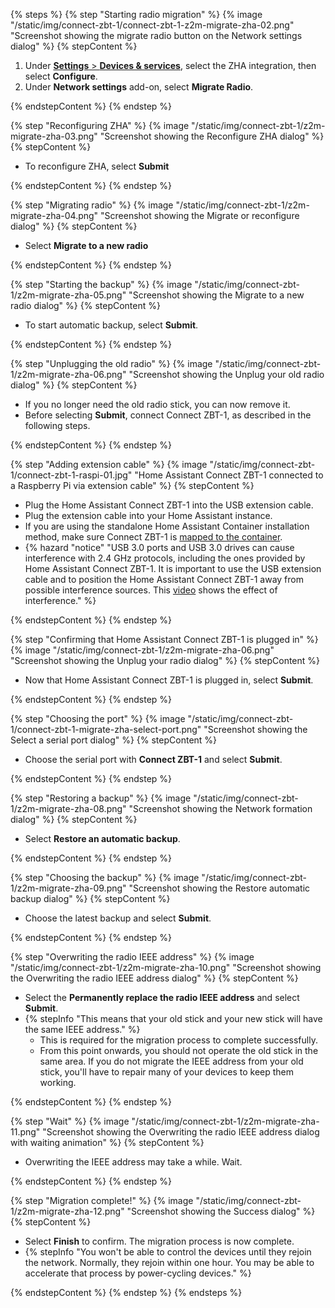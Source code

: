 <!---steps on migrating an existing ZHA network to a Home Assistant Connect ZBT-1 stick. -->

{% steps %}
{% step "Starting radio migration" %}
{% image "/static/img/connect-zbt-1/connect-zbt-1-z2m-migrate-zha-02.png" "Screenshot showing the migrate radio button on the Network settings dialog" %}
{% stepContent %}

1. Under [**Settings** > **Devices & services**](https://my.home-assistant.io/redirect/integrations/), select the ZHA integration, then select **Configure**.
2. Under **Network settings** add-on, select **Migrate Radio**.

{% endstepContent %}
{% endstep %}

{% step "Reconfiguring ZHA" %}
{% image "/static/img/connect-zbt-1/z2m-migrate-zha-03.png" "Screenshot showing the Reconfigure ZHA dialog" %}
{% stepContent %}

- To reconfigure ZHA, select **Submit**

{% endstepContent %}
{% endstep %}

{% step "Migrating radio" %}
{% image "/static/img/connect-zbt-1/z2m-migrate-zha-04.png" "Screenshot showing the Migrate or reconfigure dialog" %}
{% stepContent %}

- Select **Migrate to a new radio**

{% endstepContent %}
{% endstep %}

{% step "Starting the backup" %}
{% image "/static/img/connect-zbt-1/z2m-migrate-zha-05.png" "Screenshot showing the Migrate to a new radio dialog" %}
{% stepContent %}

- To start automatic backup, select **Submit**.

{% endstepContent %}
{% endstep %}

{% step "Unplugging the old radio" %}
{% image "/static/img/connect-zbt-1/z2m-migrate-zha-06.png" "Screenshot showing the Unplug your old radio dialog" %}
{% stepContent %}

- If you no longer need the old radio stick, you can now remove it.
- Before selecting **Submit**, connect Connect&nbsp;ZBT-1, as described in the following steps.

{% endstepContent %}
{% endstep %}

{% step "Adding extension cable" %}
{% image "/static/img/connect-zbt-1/connect-zbt-1-raspi-01.jpg" "Home Assistant Connect&nbsp;ZBT-1 connected to a Raspberry Pi via extension cable" %}
{% stepContent %}

- Plug the Home Assistant Connect&nbsp;ZBT-1 into the USB extension cable.
- Plug the extension cable into your Home Assistant instance.
- If you are using the standalone Home Assistant Container installation method, make sure Connect&nbsp;ZBT-1 is [mapped to the container](https://www.home-assistant.io/installation/linux#exposing-devices).
- {% hazard "notice" "USB 3.0 ports and USB 3.0 drives can cause interference with 2.4 GHz protocols, including the ones provided by Home Assistant Connect&nbsp;ZBT-1. It is important to use the USB extension cable and to position the Home Assistant Connect&nbsp;ZBT-1 away from possible interference sources.
This [video](/hc/en-us/articles/26124431414557) shows the effect of interference." %}

{% endstepContent %}
{% endstep %}

{% step "Confirming that Home Assistant Connect&nbsp;ZBT-1 is plugged in" %}
{% image "/static/img/connect-zbt-1/z2m-migrate-zha-06.png" "Screenshot showing the Unplug your radio dialog" %}
{% stepContent %}

- Now that Home Assistant Connect&nbsp;ZBT-1 is plugged in, select **Submit**.

{% endstepContent %}
{% endstep %}

{% step "Choosing the port" %}
{% image "/static/img/connect-zbt-1/connect-zbt-1-migrate-zha-select-port.png" "Screenshot showing the Select a serial port dialog" %}
{% stepContent %}

- Choose the serial port with **Connect&nbsp;ZBT-1** and select **Submit**.

{% endstepContent %}
{% endstep %}

{% step "Restoring a backup" %}
{% image "/static/img/connect-zbt-1/z2m-migrate-zha-08.png" "Screenshot showing the Network formation dialog" %}
{% stepContent %}

- Select **Restore an automatic backup**.

{% endstepContent %}
{% endstep %}

{% step "Choosing the backup" %}
{% image "/static/img/connect-zbt-1/z2m-migrate-zha-09.png" "Screenshot showing the Restore automatic backup dialog" %}
{% stepContent %}

- Choose the latest backup and select **Submit**.

{% endstepContent %}
{% endstep %}

{% step "Overwriting the radio IEEE address" %}
{% image "/static/img/connect-zbt-1/z2m-migrate-zha-10.png" "Screenshot showing the Overwriting the radio IEEE address dialog" %}
{% stepContent %}

- Select the **Permanently replace the radio IEEE address** and select **Submit**.
- {% stepInfo "This means that your old stick and your new stick will have the same IEEE address." %}
  - This is required for the migration process to complete successfully.
  - From this point onwards, you should not operate the old stick in the same area. If you do not migrate the IEEE address from your old stick, you'll have to repair many of your devices to keep them working.

{% endstepContent %}
{% endstep %}

{% step "Wait" %}
{% image "/static/img/connect-zbt-1/z2m-migrate-zha-11.png" "Screenshot showing the Overwriting the radio IEEE address dialog with waiting animation" %}
{% stepContent %}

- Overwriting the IEEE address may take a while. Wait.

{% endstepContent %}
{% endstep %}

{% step "Migration complete!" %}
{% image "/static/img/connect-zbt-1/z2m-migrate-zha-12.png" "Screenshot showing the Success dialog" %}
{% stepContent %}

- Select **Finish** to confirm. The migration process is now complete.
- {% stepInfo "You won't be able to control the devices until they rejoin the network. Normally, they rejoin within one hour. You may be able to accelerate that process by power-cycling devices." %}

{% endstepContent %}
{% endstep %}
{% endsteps %}